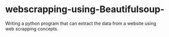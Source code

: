 # webscrapping-using-Beautifulsoup-
Writing a python program that can extract the data from a website using web scrapping concepts.
